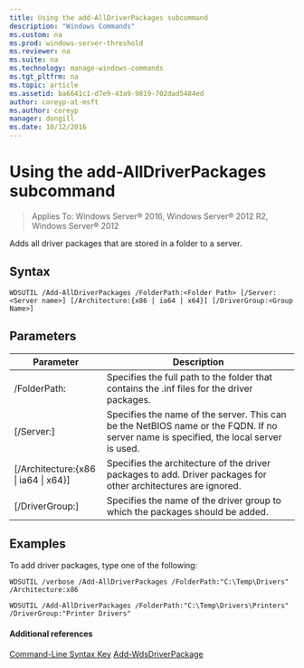 ```yaml
---
title: Using the add-AllDriverPackages subcommand
description: "Windows Commands"
ms.custom: na
ms.prod: windows-server-threshold
ms.reviewer: na
ms.suite: na
ms.technology: manage-windows-commands
ms.tgt_pltfrm: na
ms.topic: article
ms.assetid: ba6641c1-d7e9-43a9-9819-702dad5484ed
author: coreyp-at-msft
ms.author: coreyp
manager: dongill
ms.date: 10/12/2016
---
```


# Using the add-AllDriverPackages subcommand

>Applies To: Windows Server&reg; 2016, Windows Server&reg; 2012 R2, Windows Server&reg; 2012

Adds all driver packages that are stored in a folder to a server.
## Syntax
```
WDSUTIL /Add-AllDriverPackages /FolderPath:<Folder Path> [/Server:<Server name>] [/Architecture:{x86 | ia64 | x64}] [/DriverGroup:<Group Name>]
```
## Parameters
|Parameter|Description|
|-------------|---------------|
|/FolderPath:<Folder Path>|Specifies the full path to the folder that contains the .inf files for the driver packages.|
|[/Server:<Server name>]|Specifies the name of the server. This can be the NetBIOS name or the FQDN. If no server name is specified, the local server is used.|
|[/Architecture:{x86 &#124; ia64 &#124; x64}]|Specifies the architecture of the driver packages to add. Driver packages for other architectures are ignored.|
|[/DriverGroup:<Group Name>]|Specifies the name of the driver group to which the packages should be added.|
## <a name="BKMK_examples"></a>Examples
To add driver packages, type one of the following:
```
WDSUTIL /verbose /Add-AllDriverPackages /FolderPath:"C:\Temp\Drivers" /Architecture:x86
```
```
WDSUTIL /Add-AllDriverPackages /FolderPath:"C:\Temp\Drivers\Printers" /DriverGroup:"Printer Drivers"
```
#### Additional references
[Command-Line Syntax Key](Command-Line-Syntax-Key.md)
[Add-WdsDriverPackage](http://technet.microsoft.com/library/dn283440.aspx)
